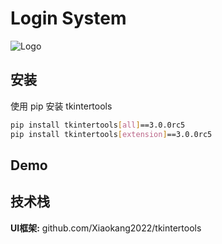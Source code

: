 
# Login System


![Logo](https://dev-to-uploads.s3.amazonaws.com/uploads/articles/th5xamgrr6se0x5ro4g6.png)


## 安装

使用 pip 安装 tkintertools

```bash
pip install tkintertools[all]==3.0.0rc5
pip install tkintertools[extension]==3.0.0rc5
```
    

## Demo





## 技术栈

**UI框架:** github.com/Xiaokang2022/tkintertools


